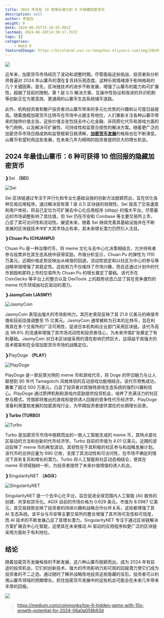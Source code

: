 ```yaml
---
title: 2024 年具有 10 倍增长潜力的 6 大隐藏加密货币
description: null
author: 李留白
weight: 0
date: 2024-06-25T15:16:55.601Z
lastmod: 2024-06-28T14:39:17.797Z
tags: []
categories:
    - Web3.0
featuredImage: https://hicoldcat.oss-cn-hangzhou.aliyuncs.com/img/20240625231717.png
---
```


![](https://hicoldcat.oss-cn-hangzhou.aliyuncs.com/img/20240625231717.png?x-oss-process=image/watermark,size_32,text_5YWs5LyX5Y-3wrfmnY7nlZnnmb0,color_FFFFFF,t_100,g_center)

近年来，加密货币市场经历了波动和调整时期。尽管面临这些挑战，投资者和分析师普遍对 2024 年山寨币的潜在复苏持乐观态度。这种乐观情绪源于影响格局的几个关键因素。首先，区块链技术的进步不断发展，增强了山寨币的能力和可扩展性，超越了目前的限制。第 1 层 (L1) 解决方案、互操作性协议和改进的共识机制等创新正在为更高效、更通用的山寨币生态系统铺平道路。

此外，机构投资者和散户投资者对山寨币带来的多元化优势的兴趣和认可度日益提高。随着旗舰加密货币比特币在市场中占据主导地位，人们重新关注各种山寨币带来的独特价值主张。这些价值主张包括去中心化金融、非同质化代币和游戏方面的专门用例，以及解决可扩展性、可持续性和监管合规性的解决方案。随着更广泛的加密货币市场日趋成熟和监管框架日趋清晰，[**加密货币发展**](https://www.blockchainappfactory.com/cryptocurrency-development?utm_source=Medium&utm_medium=blogs&utm_campaign=Priya+Murugan)的格局也在不断演变。山寨币有望利用这些发展，在未来几年为精明的投资者提供巨大的增长机会。

## 2024 年最佳山寨币：6 种可获得 10 倍回报的隐藏加密货币

❱Sei **（SEI）**

![Sei](https://hicoldcat.oss-cn-hangzhou.aliyuncs.com/img/0*c99J9W8TuWy-BCYD.jpg?x-oss-process=image/watermark,size_20,text_5YWs5LyX5Y-3wrfmnY7nlZnnmb0,color_FFFFFF,t_60,g_center)

Sei 区块链通过专注于并行化和专业化基础设施的创新方法脱颖而出，旨在优化各种交易应用程序。通过解决现有第 1 层 (L1) 区块链的局限性，Sei 提高了交易速度和用户体验，将自己定位为可扩展去中心化应用程序 (dApp) 的强大平台。尽管最近的市场调整影响了其估值，但 Sei 仍在币安和 Coinbase 等主要交易所上市，凸显了其可访问性和流动性。展望未来，随着 Sei 继续完善其基础设施并在不断发展的区块链技术中扩大其市场占有率，其未来增长潜力仍然引人注目。

❱**Chuan Pu (CHUANPU)**

Chuan Pu 是一种治理代币，将 meme 文化与去中心化决策相结合，允许持有者参与投票并在其生态系统中获得奖励。市值分析显示，Chuan Pu 的弹性为 1110 万美元，近期价格走势反映出从峰值的回调，流动性锁定和以社区为中心的参与等战略举措增强了其稳定性。这些努力不仅维持了市场兴趣，而且还通过计划中的代币销毁和即将上市的交易所为 Chuan Pu 的增长奠定了基础。该代币在 CoinGecko 等平台上的整合以及 DexTools 上的趋势状态凸显了其在竞争激烈的 meme 代币领域由社区驱动的潜力。

❱**JasmyCoin (JASMY)**

![JasmyCoin](https://hicoldcat.oss-cn-hangzhou.aliyuncs.com/img/0*ar9ZQYCjq-xqc31O.jpg?x-oss-process=image/watermark,size_20,text_5YWs5LyX5Y-3wrfmnY7nlZnnmb0,color_FFFFFF,t_60,g_center)

JasmyCoin 表现出强大的市场影响力，其历史表现反映了其 21.8 亿美元的峰值市值和目前估值调整至 15 亿美元。JasmyCoin 通常被称为日本的比特币，旨在利用其在多个交易所的广泛可用性，促进日本机构和企业部门采用区块链。该代币高达 98.6% 的流通率增强了其市场流动性和投资者信心，为未来市值扩张奠定了有利基础。JasmyCoin 对日本区块链采用的潜在影响仍然巨大，这得益于其强大的技术框架和在全球加密货币市场的战略定位。

❱PlayDoge **（PLAY）**

![PlayDoge](https://hicoldcat.oss-cn-hangzhou.aliyuncs.com/img/0*TF3T3eIY87nHpJ-A.jpg?x-oss-process=image/watermark,size_20,text_5YWs5LyX5Y-3wrfmnY7nlZnnmb0,color_FFFFFF,t_60,g_center)

PlayDoge 是一款前景光明的 meme 币和游戏代币，将 Doge 的怀旧魅力与让人联想到 90 年代 Tamagotchi 风格体验的互动游戏功能相结合。该代币预售成功，筹集了超过 500 万美元，凸显了投资者对其独特游戏生态系统的强烈兴趣和信心。PlayDoge 通过质押机制和游戏内奖励提供投资机会，培养了充满活力的社区参与模式。凭借即将推出的游戏和提供诱人回报的竞争性代币经济学，PlayDoge 准备利用蓬勃发展的加密游戏行业，为早期投资者提供潜在的长期增长前景。

❱**Turbo (TURBO)**

![Turbo](https://hicoldcat.oss-cn-hangzhou.aliyuncs.com/img/0*ghCEDdVE4YS9Mm-J.jpeg?x-oss-process=image/watermark,size_20,text_5YWs5LyX5Y-3wrfmnY7nlZnnmb0,color_FFFFFF,t_60,g_center)

Turbo 是加密货币市场中脱颖而出的一款人工智能生成的 meme 币，其特点是社区驱动的方法和创新的代币经济学。Turbo 目前的市值为 4.01 亿美元，近期的波动反映了 meme 币的典型波动，其韧性在于其积极的社区参与和战略发展计划。该代币的总供应量为 690 亿枚，支撑了其流动性和可访问性，在市场不确定的情况下具有复苏和增长的潜力。Turbo 将人工智能和社区动态相结合，使其在 meme 币领域独树一帜，为投资者提供了未来价值增值的诱人机会。

❱SingularityNET **（AGIX）**

![SingularityNET](https://hicoldcat.oss-cn-hangzhou.aliyuncs.com/img/0*t0Lr6CHAlxwvoqOk.jpg?x-oss-process=image/watermark,size_20,text_5YWs5LyX5Y-3wrfmnY7nlZnnmb0,color_FFFFFF,t_60,g_center)

SingularityNET 是一个去中心化平台，旨在促进全球范围内人工智能 (AI) 服务的创建、共享和货币化。AGIX 目前的市场价格为 0.629 美元，市值为 8.0987 亿美元，其交易趋势反映了投资者的持续兴趣和战略合作伙伴关系，这些都增强了其 AI 生态系统。该平台与币安等主要交易所的整合增强了其市场可及性和可信度，而 AI 技术的不断发展凸显了其增长潜力。SingularityNET 专注于通过区块链解决方案扩展去中心化智能，这使其在未来推动 AI 驱动的应用程序和更广泛的区块链采用方面处于有利地位。

## 结论

随着加密货币发展格局的不断发展，这六种山寨币脱颖而出，成为 2024 年有前途的投资机会。它们的创新技术、强大的市场影响力和可观的回报潜力使它们成为投资者的不二之选。通过随时了解并战略性地投资这些隐藏的宝石，投资者可以利用山寨币领域的预期增长。抓住加密货币发展中的这些机会可能会在未来几年带来丰厚的回报。

![](https://hicoldcat.oss-cn-hangzhou.aliyuncs.com/img/免责声明.png)

> https://medium.com/coinmonks/top-6-hidden-gems-with-10x-growth-potential-for-2024-06a0a058b93d